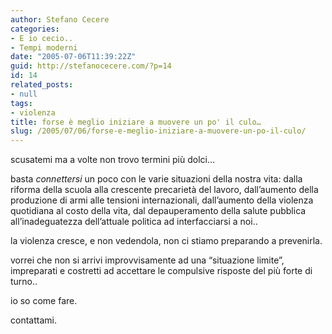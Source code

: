 ```yaml
---
author: Stefano Cecere
categories:
- E io cecio..
- Tempi moderni
date: "2005-07-06T11:39:22Z"
guid: http://stefanocecere.com/?p=14
id: 14
related_posts:
- null
tags:
- violenza
title: forse è meglio iniziare a muovere un po' il culo…
slug: /2005/07/06/forse-e-meglio-iniziare-a-muovere-un-po-il-culo/
---
```


<img src='/wp-content/culo_salta.jpg' alt='' align='left' />scusatemi ma a volte non trovo termini pi&#xf9; dolci…

basta _connettersi_ un poco con le varie situazioni della nostra vita: dalla riforma della scuola alla crescente precariet&#xe0; del lavoro, dall&#8217;aumento della produzione di armi alle tensioni internazionali, dall&#8217;aumento della violenza quotidiana al costo della vita, dal depauperamento della salute pubblica all&#8217;inadeguatezza dell&#8217;attuale politica ad interfacciarsi a noi..

la violenza cresce, e non vedendola, non ci stiamo preparando a prevenirla.

vorrei che non si arrivi improvvisamente ad una &#8220;situazione limite&#8221;, impreparati e costretti ad accettare le compulsive risposte del pi&#xf9; forte di turno..

io so come fare.
  
contattami.